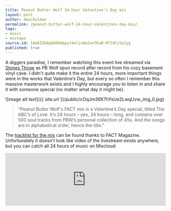 ```yaml
---
title: Peanut Butter Wolf 24-hour Valentine's Day mix
layout: post
author: dmschulman
permalink: /peanut-butter-wolf-24-hour-valentines-day-mix/
tags:
- music
- mixtape
source-id: 14e6IZK8q68ERmbpyY4elisNuSnxTKuB-M7l9CcSa1yg
published: true
---
```

A diggers paradise, I remember watching this event live streamed via [Stones Throw](https://www.stonesthrow.com/) as PB Wolf spun record after record from his cozy basement vinyl cave. I didn't quite make it the entire 24 hours, more important things were in the works that Valentine’s Day, but every so often I remember this massive masterwork exists and I highly encourage you to listen in and share it with someone special (no matter what day it might be).

![image alt text]({{ site.url }}/public/cOqJm39X7hYsUe2LwqUvw_img_0.jpg)

> "Peanut Butter Wolf's FACT mix is a Valentine’s Day special, titled The ABC’s of Love. It’s 24 hours – yes, 24 hours – long, and contains over 500 soul tracks from PBW’s personal collection of 45s. And the songs are in alphabetical order, hence the title."

The [tracklist for the mix](https://factmag-images.s3.amazonaws.com/wp-content/uploads/2014/02/PBW-24-hour-mix-tracklist.pdf) can be found thanks to FACT Magazine. Unfortunately it doesn't look like video of the livestream exists anywhere, but you can catch all 24 hours of music on Mixcloud:

<iframe width="100%" height="166" scrolling="no" frameborder="no" src="https://w.soundcloud.com/player/?url=https%3A//api.soundcloud.com/tracks/134734409&amp;color=ff5500"></iframe>
